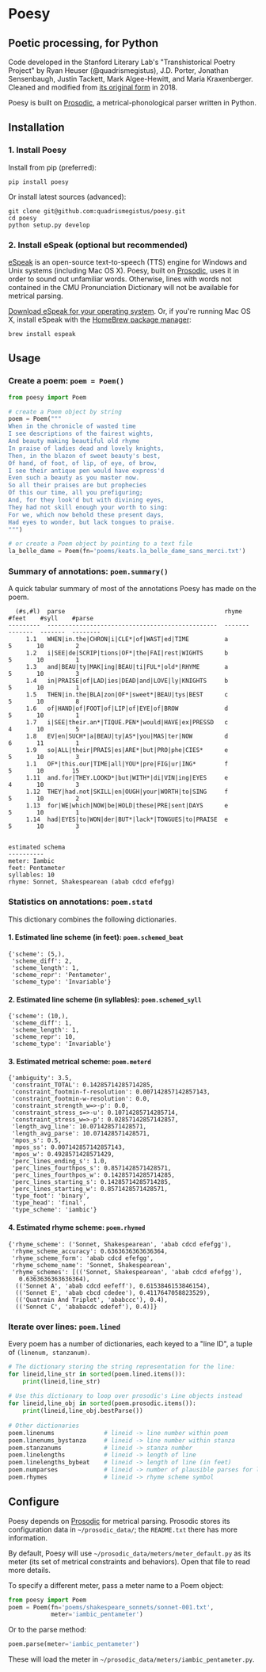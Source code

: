 # Poesy

## Poetic processing, for Python ##

Code developed in the Stanford Literary Lab's "Transhistorical Poetry Project" by Ryan Heuser (@quadrismegistus), J.D. Porter, Jonathan Sensenbaugh, Justin Tackett, Mark Algee-Hewitt, and Maria Kraxenberger. Cleaned and modified from [its original form](http://github.com/quadrismegistus/litlab-poetry) in 2018.

Poesy is built on [Prosodic](http://github.com/quadrismegistus/prosodic), a metrical-phonological parser written in Python.

## Installation

### 1. Install Poesy

Install from pip (preferred):

```
pip install poesy
```

Or install latest sources (advanced):

```
git clone git@github.com:quadrismegistus/poesy.git
cd poesy
python setup.py develop
```

### 2. Install eSpeak (optional but recommended)

[eSpeak](http://espeak.sourceforge.net/) is an open-source text-to-speech (TTS) engine for Windows and Unix systems (including Mac OS X). Poesy, built on [Prosodic](https://github.com/quadrismegistus/prosodic), uses it in order to sound out unfamiliar words. Otherwise, lines with words not contained in the CMU Pronunciation Dictionary will not be available for metrical parsing.

[Download eSpeak for your operating system](http://espeak.sourceforge.net/download.html). Or, if you're running Mac OS X, install eSpeak with the [HomeBrew package manager](http://brew.sh/):

```
brew install espeak
```

## Usage

### Create a poem: `poem = Poem()`

```python
from poesy import Poem

# create a Poem object by string
poem = Poem("""
When in the chronicle of wasted time
I see descriptions of the fairest wights,
And beauty making beautiful old rhyme
In praise of ladies dead and lovely knights,
Then, in the blazon of sweet beauty's best,
Of hand, of foot, of lip, of eye, of brow,
I see their antique pen would have express'd
Even such a beauty as you master now.
So all their praises are but prophecies
Of this our time, all you prefiguring;
And, for they look'd but with divining eyes,
They had not skill enough your worth to sing:
For we, which now behold these present days,
Had eyes to wonder, but lack tongues to praise.
""")

# or create a Poem object by pointing to a text file
la_belle_dame = Poem(fn='poems/keats.la_belle_dame_sans_merci.txt')
```

### Summary of annotations: `poem.summary()`

A quick tabular summary of most of the annotations Poesy has made on the poem.

      (#s,#l)  parse                                             rhyme      #feet    #syll    #parse
    ---------  ------------------------------------------------  -------  -------  -------  --------
         1.1   WHEN|in.the|CHRON|i|CLE*|of|WAST|ed|TIME          a              5       10         2
         1.2   i|SEE|de|SCRIP|tions|OF*|the|FAI|rest|WIGHTS      b              5       10         1
         1.3   and|BEAU|ty|MAK|ing|BEAU|ti|FUL*|old*|RHYME       a              5       10         3
         1.4   in|PRAISE|of|LAD|ies|DEAD|and|LOVE|ly|KNIGHTS     b              5       10         1
         1.5   THEN|in.the|BLA|zon|OF*|sweet*|BEAU|tys|BEST      c              5       10         8
         1.6   of|HAND|of|FOOT|of|LIP|of|EYE|of|BROW             d              5       10         1
         1.7   i|SEE|their.an*|TIQUE.PEN*|would|HAVE|ex|PRESSD   c              4       10         5
         1.8   EV|en|SUCH*|a|BEAU|ty|AS*|you|MAS|ter|NOW         d              6       11         1
         1.9   so|ALL|their|PRAIS|es|ARE*|but|PRO|phe|CIES*      e              5       10         3
         1.1   OF*|this.our|TIME|all|YOU*|pre|FIG|ur|ING*        f              5       10        15
         1.11  and.for|THEY.LOOKD*|but|WITH*|di|VIN|ing|EYES     e              4       10         3
         1.12  THEY|had.not|SKILL|en|OUGH|your|WORTH|to|SING     f              5       10         2
         1.13  for|WE|which|NOW|be|HOLD|these|PRE|sent|DAYS      e              5       10         1
         1.14  had|EYES|to|WON|der|BUT*|lack*|TONGUES|to|PRAISE  e              5       10         3


    estimated schema
    ----------
    meter: Iambic
    feet: Pentameter
    syllables: 10
    rhyme: Sonnet, Shakespearean (abab cdcd efefgg)

### Statistics on annotations: `poem.statd`

This dictionary combines the following dictionaries.

#### 1. Estimated line scheme (in feet): `poem.schemed_beat`

```
{'scheme': (5,),
 'scheme_diff': 2,
 'scheme_length': 1,
 'scheme_repr': 'Pentameter',
 'scheme_type': 'Invariable'}
```

#### 2. Estimated line scheme (in syllables): `poem.schemed_syll`

```
{'scheme': (10,),
 'scheme_diff': 1,
 'scheme_length': 1,
 'scheme_repr': 10,
 'scheme_type': 'Invariable'}
```

#### 3. Estimated metrical scheme: `poem.meterd`

```
{'ambiguity': 3.5,
 'constraint_TOTAL': 0.14285714285714285,
 'constraint_footmin-f-resolution': 0.007142857142857143,
 'constraint_footmin-w-resolution': 0.0,
 'constraint_strength_w=>-p': 0.0,
 'constraint_stress_s=>-u': 0.10714285714285714,
 'constraint_stress_w=>-p': 0.02857142857142857,
 'length_avg_line': 10.071428571428571,
 'length_avg_parse': 10.071428571428571,
 'mpos_s': 0.5,
 'mpos_ss': 0.007142857142857143,
 'mpos_w': 0.4928571428571429,
 'perc_lines_ending_s': 1.0,
 'perc_lines_fourthpos_s': 0.8571428571428571,
 'perc_lines_fourthpos_w': 0.14285714285714285,
 'perc_lines_starting_s': 0.14285714285714285,
 'perc_lines_starting_w': 0.8571428571428571,
 'type_foot': 'binary',
 'type_head': 'final',
 'type_scheme': 'iambic'}
```

#### 4. Estimated rhyme scheme: `poem.rhymed`

```
{'rhyme_scheme': ('Sonnet, Shakespearean', 'abab cdcd efefgg'),
 'rhyme_scheme_accuracy': 0.6363636363636364,
 'rhyme_scheme_form': 'abab cdcd efefgg',
 'rhyme_scheme_name': 'Sonnet, Shakespearean',
 'rhyme_schemes': [(('Sonnet, Shakespearean', 'abab cdcd efefgg'),
   0.6363636363636364),
  (('Sonnet A', 'abab cdcd eefeff'), 0.6153846153846154),
  (('Sonnet E', 'abab cbcd cdedee'), 0.4117647058823529),
  (('Quatrain And Triplet', 'ababccc'), 0.4),
  (('Sonnet C', 'ababacdc edefef'), 0.4)]}
```

### Iterate over lines: `poem.lined`

Every poem has a number of dictionaries, each keyed to a "line ID", a tuple of `(linenum, stanzanum)`.

```python
# The dictionary storing the string representation for the line:
for lineid,line_str in sorted(poem.lined.items()):
    print(lineid,line_str)
    
# Use this dictionary to loop over prosodic's Line objects instead
for lineid,line_obj in sorted(poem.prosodic.items()):
    print(lineid,line_obj.bestParse())
    
# Other dictionaries
poem.linenums              # lineid -> line number within poem
poem.linenums_bystanza     # lineid -> line number within stanza
poem.stanzanums            # lineid -> stanza number
poem.linelengths           # lineid -> length of line
poem.linelengths_bybeat    # lineid -> length of line (in feet)
poem.numparses             # lineid -> number of plausible parses for line
poem.rhymes                # lineid -> rhyme scheme symbol
```


## Configure

Poesy depends on [Prosodic](http://github.com/quadrismegistus/prosodic) for metrical parsing. Prosodic stores its configuration data in `~/prosodic_data/`; the `README.txt` there has more information.

By default, Poesy will use `~/prosodic_data/meters/meter_default.py` as its meter (its set of metrical constraints and behaviors). Open that file to read more details.

To specify a different meter, pass a meter name to a Poem object:

```python
from poesy import Poem
poem = Poem(fn='poems/shakespeare_sonnets/sonnet-001.txt',
            meter='iambic_pentameter')
```
Or to the parse method:

```python
poem.parse(meter='iambic_pentameter')
```

These will load the meter in `~/prosodic_data/meters/iambic_pentameter.py`.
